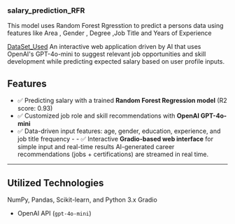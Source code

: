 ### salary_prediction_RFR

This model uses Random Forest Rgresstion to predict a persons data using features like Area , Gender , Degree ,Job Title and Years of Experience

[DataSet_Used](https://www.kaggle.com/datasets/mohithsairamreddy/salary-data) 
An interactive web application driven by AI that uses OpenAI's GPT-4o-mini to suggest relevant job opportunities and skill development while predicting expected salary based on user profile inputs.


## Features

- ✅ Predicting salary with a trained **Random Forest Regression model** (R2 score: 0.93)
- ✅ Customized job role and skill recommendations with **OpenAI GPT-4o-mini**
- ✅ Data-driven input features: age, gender, education, experience, and job title frequency - - ✅ Interactive **Gradio-based web interface** for simple input and real-time results
AI-generated career recommendations (jobs + certifications) are streamed in real time.

---

## Utilized Technologies

NumPy, Pandas, Scikit-learn, and Python 3.x
Gradio
- OpenAI API (`gpt-4o-mini`)